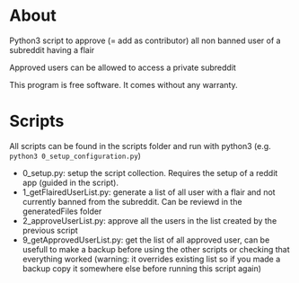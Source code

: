 # About

Python3 script to approve (= add as contributor) all non banned user of a subreddit having a flair

Approved users can be allowed to access a private subreddit

This program is free software. It comes without any warranty.


# Scripts

All scripts can be found in the scripts folder and run with python3 (e.g. `python3 0_setup_configuration.py`)

* 0_setup.py: setup the script collection. Requires the setup of a reddit app (guided in the script).
* 1_getFlairedUserList.py: generate a list of all user with a flair and not currently banned from the subreddit. Can be reviewd in the generatedFiles folder
* 2_approveUserList.py: approve all the users in the list created by the previous script
* 9_getApprovedUserList.py: get the list of all approved user, can be usefull to make a backup before using the other scripts or checking that everything worked (warning: it overrides existing list so if you made a backup copy it somewhere else before running this script again)
